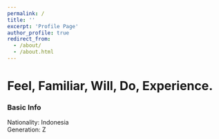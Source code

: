 ```yaml
---
permalink: /
title: ''
excerpt: 'Profile Page'
author_profile: true
redirect_from:
  - /about/
  - /about.html
---
```


# Feel, Familiar, Will, Do, Experience.

### Basic Info

Nationality: Indonesia  
Generation: Z
